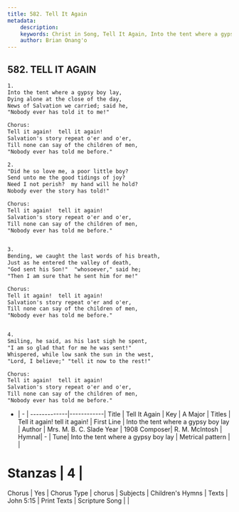 ```yaml
---
title: 582. Tell It Again
metadata:
    description: 
    keywords: Christ in Song, Tell It Again, Into the tent where a gypsy boy lay, Tell it again!  tell it again!
    author: Brian Onang'o
---
```



## 582. TELL IT AGAIN

```txt
1.
Into the tent where a gypsy boy lay,
Dying alone at the close of the day,
News of Salvation we carried; said he,
"Nobody ever has told it to me!"

Chorus:
Tell it again!  tell it again!
Salvation's story repeat o'er and o'er,
Till none can say of the children of men,
"Nobody ever has told me before."

2.
"Did he so love me, a poor little boy?
Send unto me the good tidings of joy?
Need I not perish?  my hand will he hold?
Nobody ever the story has told!" 

Chorus:
Tell it again!  tell it again!
Salvation's story repeat o'er and o'er,
Till none can say of the children of men,
"Nobody ever has told me before."


3.
Bending, we caught the last words of his breath,
Just as he entered the valley of death,
"God sent his Son!"  "whosoever," said he;
"Then I am sure that he sent him for me!" 

Chorus:
Tell it again!  tell it again!
Salvation's story repeat o'er and o'er,
Till none can say of the children of men,
"Nobody ever has told me before."


4.
Smiling, he said, as his last sigh he spent,
"I am so glad that for me he was sent!"
Whispered, while low sank the sun in the west,
"Lord, I believe;" "tell it now to the rest!" 

Chorus:
Tell it again!  tell it again!
Salvation's story repeat o'er and o'er,
Till none can say of the children of men,
"Nobody ever has told me before."

```

- |   -  |
-------------|------------|
Title | Tell It Again |
Key | A Major |
Titles | Tell it again!  tell it again! |
First Line | Into the tent where a gypsy boy lay |
Author | Mrs. M. B. C. Slade
Year | 1908
Composer| R. M. McIntosh |
Hymnal|  - |
Tune| Into the tent where a gypsy boy lay |
Metrical pattern | |
# Stanzas | 4 |
Chorus | Yes |
Chorus Type | chorus |
Subjects | Children's Hymns |
Texts | John 5:15 |
Print Texts | 
Scripture Song |  |
  
